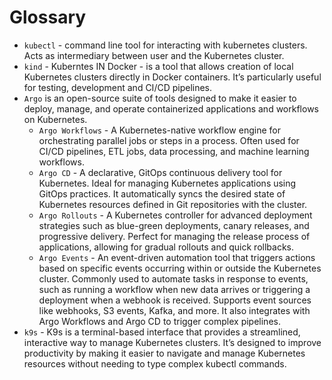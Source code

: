 # Glossary

- `kubectl` - command line tool for interacting with kubernetes clusters. Acts as intermediary between user and the Kubernetes cluster.
- `kind` - Kuberntes IN Docker - is a tool that allows creation of local Kubernetes clusters directly in Docker containers. It’s particularly useful for testing, development and CI/CD pipelines.
- `Argo` is an open-source suite of tools designed to make it easier to deploy, manage, and operate containerized applications and workflows on Kubernetes.
    - `Argo Workflows` - A Kubernetes-native workflow engine for orchestrating parallel jobs or steps in a process. Often used for CI/CD pipelines, ETL jobs, data processing, and machine learning workflows.
    - `Argo CD` - A declarative, GitOps continuous delivery tool for Kubernetes. Ideal for managing Kubernetes applications using GitOps practices. It automatically syncs the desired state of Kubernetes resources defined in Git repositories with the cluster.
    - `Argo Rollouts` - A Kubernetes controller for advanced deployment strategies such as blue-green deployments, canary releases, and progressive delivery. Perfect for managing the release process of applications, allowing for gradual rollouts and quick rollbacks.
    - `Argo Events` - An event-driven automation tool that triggers actions based on specific events occurring within or outside the Kubernetes cluster. Commonly used to automate tasks in response to events, such as running a workflow when new data arrives or triggering a deployment when a webhook is received. Supports event sources like webhooks, S3 events, Kafka, and more. It also integrates with Argo Workflows and Argo CD to trigger complex pipelines.
- `k9s` - K9s is a terminal-based interface that provides a streamlined, interactive way to manage Kubernetes clusters. It’s designed to improve productivity by making it easier to navigate and manage Kubernetes resources without needing to type complex kubectl commands.

